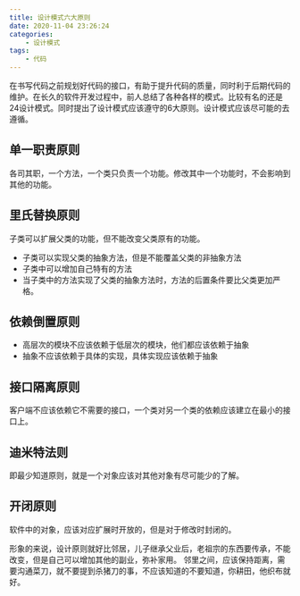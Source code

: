```yaml
---
title: 设计模式六大原则
date: 2020-11-04 23:26:24
categories: 
    - 设计模式
tags: 
    - 代码
---
```



在书写代码之前规划好代码的接口，有助于提升代码的质量，同时利于后期代码的维护。在长久的软件开发过程中，前人总结了各种各样的模式。比较有名的还是24设计模式。同时提出了设计模式应该遵守的6大原则。设计模式应该尽可能的去遵循。

## 单一职责原则

各司其职，一个方法，一个类只负责一个功能。修改其中一个功能时，不会影响到其他的功能。

## 里氏替换原则

子类可以扩展父类的功能，但不能改变父类原有的功能。

- 子类可以实现父类的抽象方法，但是不能覆盖父类的非抽象方法
- 子类中可以增加自己特有的方法
- 当子类中的方法实现了父类的抽象方法时，方法的后置条件要比父类更加严格。

## 依赖倒置原则

- 高层次的模块不应该依赖于低层次的模块，他们都应该依赖于抽象
- 抽象不应该依赖于具体的实现，具体实现应该依赖于抽象

## 接口隔离原则

客户端不应该依赖它不需要的接口，一个类对另一个类的依赖应该建立在最小的接口上。

## 迪米特法则

即最少知道原则，就是一个对象应该对其他对象有尽可能少的了解。

## 开闭原则

软件中的对象，应该对应扩展时开放的，但是对于修改时封闭的。



形象的来说，设计原则就好比邻居，儿子继承父业后，老祖宗的东西要传承，不能改变，但是自己可以增加其他的副业，弥补家用。
邻里之间，应该保持距离，需要沟通菜刀，就不要提到杀猪刀的事，不应该知道的不要知道，你耕田，他织布就好。
<br/>
<br/>

